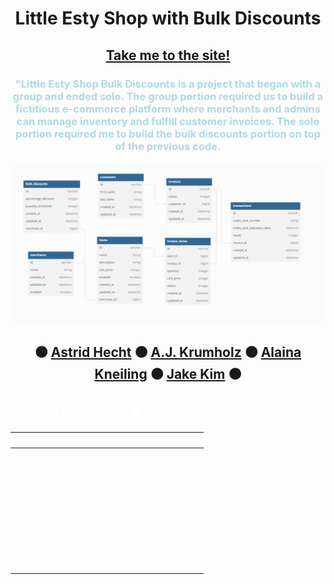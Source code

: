 <div align="center">

# Little Esty Shop with Bulk Discounts
 
## [Take me to the site!](https://bulk-discounts2207.herokuapp.com/)

<div style="color: lightblue">

### "Little Esty Shop Bulk Discounts is a project that began with a group and ended solo. The group portion required us to build a fictitious e-commerce platform where merchants and admins can manage inventory and fulfill customer invoices. The solo portion required me to build the bulk discounts portion on top of the previous code.
</div>

<img src="./doc/schema.jpg" alt="The schema of the project"/>

##  ⚫ [Astrid Hecht](https://github.com/Astrid-Hecht) ⚫ [A.J. Krumholz](https://github.com/ajkrumholz) ⚫ [Alaina Kneiling](https://github.com/Alaina-Noel) ⚫ [Jake Kim](https://github.com/LlamaBack) ⚫

<div style="color: white">

## How to fork & clone & see the code:
|How to see the code on your local machine |
|---|
|Fork this repository|
|Clone your fork|
|From the command line:  |
| run `bundle` |
| run `rails db:{drop,create,migrate,seed}` |
| run `rails csv_load:all`  |
| run `rails s`|
|This project requires Ruby 2.7.4. |
|---|

</div>








